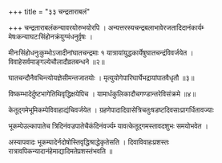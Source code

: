+++
title = "३३ चन्द्रताराबलं"

+++
चन्द्रताराबलंकन्यावरयोरुभयोरपि । अन्यत्तरस्यचन्द्रबलाभावेरजतादिदानंकार्यम्‍ मेषःकन्याघटःसिंहोनक्रंयुग्मंधनुर्वृषः ।

मीनःसिंहोधनुःकुम्भोऽजादीनांघातचन्द्रमाः १ यात्रायांयुद्धकार्येषुघातचन्द्रंविवर्जयेत । विवाहेसर्वमाङ्गल्येचौलादौव्रतबन्धने ॥२॥

घातचन्दौनैवचिन्त्योयज्ञेसीमन्तजातयोः । मृत्युयोगेपारिघार्घेभद्रायांपातवैधृतौ ॥३॥

विष्कम्भादेर्दुष्टभागेतिथिवृद्धिक्षयेपिच । यामार्धकुलिकादौचगण्डान्तरेविसंक्रमे ॥४॥

केतूद्गमेभूमिकम्पेविवाहाद्यंचिवर्जयेत । ग्रहणेपादादिग्रासेत्रिचतुःषडष्टदिवसाःप्रागर्धितावज्याः

भूकम्पेउल्कापातेच त्रिदिनंवज्रपातेचैकंदिनंवर्ज्यम्‍ यावत्केतूद्गमस्तावदशुभः समयोभवेत ।

अस्यापवादः भूकम्पादेर्नदोषोस्तिवृद्धिश्राद्धेकृतेसति । दिवाविवाहःप्रशस्तः रात्रावपिकन्यादानंहेमाद्यादिमतेप्रशस्तंभवति ॥
